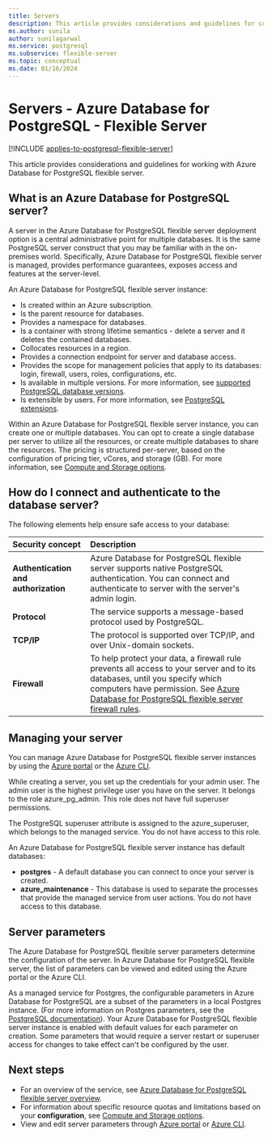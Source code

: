 ```yaml
---
title: Servers
description: This article provides considerations and guidelines for configuring and managing Azure Database for PostgreSQL - Flexible Server.
ms.author: sunila
author: sunilagarwal
ms.service: postgresql
ms.subservice: flexible-server
ms.topic: conceptual
ms.date: 01/16/2024
---
```


# Servers - Azure Database for PostgreSQL - Flexible Server

[!INCLUDE [applies-to-postgresql-flexible-server](../includes/applies-to-postgresql-flexible-server.md)]

This article provides considerations and guidelines for working with Azure Database for PostgreSQL flexible server.

## What is an Azure Database for PostgreSQL server?

A server in the Azure Database for PostgreSQL flexible server deployment option is a central administrative point for multiple databases. It is the same PostgreSQL server construct that you may be familiar with in the on-premises world. Specifically, Azure Database for PostgreSQL flexible server is managed, provides performance guarantees, exposes access and features at the server-level.

An Azure Database for PostgreSQL flexible server instance:

- Is created within an Azure subscription.
- Is the parent resource for databases.
- Provides a namespace for databases.
- Is a container with strong lifetime semantics - delete a server and it deletes the contained databases.
- Collocates resources in a region.
- Provides a connection endpoint for server and database access.
- Provides the scope for management policies that apply to its databases: login, firewall, users, roles, configurations, etc.
- Is available in multiple versions. For more information, see [supported PostgreSQL database versions](concepts-supported-versions.md).
- Is extensible by users. For more information, see [PostgreSQL extensions](concepts-extensions.md).

Within an Azure Database for PostgreSQL flexible server instance, you can create one or multiple databases. You can opt to create a single database per server to utilize all the resources, or create multiple databases to share the resources. The pricing is structured per-server, based on the configuration of pricing tier, vCores, and storage (GB). For more information, see [Compute and Storage options](concepts-compute-storage.md).

## How do I connect and authenticate to the database server?

The following elements help ensure safe access to your database:

| Security concept | Description |
| :-- | :-- |
| **Authentication and authorization** | Azure Database for PostgreSQL flexible server supports native PostgreSQL authentication. You can connect and authenticate to server with the server's admin login. |
| **Protocol** | The service supports a message-based protocol used by PostgreSQL. |
| **TCP/IP** | The protocol is supported over TCP/IP, and over Unix-domain sockets. |
| **Firewall** | To help protect your data, a firewall rule prevents all access to your server and to its databases, until you specify which computers have permission. See [Azure Database for PostgreSQL flexible server firewall rules](how-to-manage-firewall-portal.md). |

## Managing your server

You can manage Azure Database for PostgreSQL flexible server instances by using the [Azure portal](https://portal.azure.com) or the [Azure CLI](/cli/azure/postgres).

While creating a server, you set up the credentials for your admin user. The admin user is the highest privilege user you have on the server. It belongs to the role azure_pg_admin. This role does not have full superuser permissions. 

The PostgreSQL superuser attribute is assigned to the azure_superuser, which belongs to the managed service. You do not have access to this role.

An Azure Database for PostgreSQL flexible server instance has default databases: 

- **postgres** - A default database you can connect to once your server is created.
- **azure_maintenance** - This database is used to separate the processes that provide the managed service from user actions. You do not have access to this database.

## Server parameters

The Azure Database for PostgreSQL flexible server parameters determine the configuration of the server. In Azure Database for PostgreSQL flexible server, the list of parameters can be viewed and edited using the Azure portal or the Azure CLI.

As a managed service for Postgres, the configurable parameters in Azure Database for PostgreSQL are a subset of the parameters in a local Postgres instance. (For more information on Postgres parameters, see the [PostgreSQL documentation](https://www.postgresql.org/docs/current/static/runtime-config.html)). Your Azure Database for PostgreSQL flexible server instance is enabled with default values for each parameter on creation. Some parameters that would require a server restart or superuser access for changes to take effect can't be configured by the user.

## Next steps

- For an overview of the service, see [Azure Database for PostgreSQL flexible server overview](overview.md).
- For information about specific resource quotas and limitations based on your **configuration**, see [Compute and Storage options](concepts-compute-storage.md).
- View and edit server parameters through [Azure portal](how-to-configure-server-parameters-using-portal.md) or [Azure CLI](how-to-configure-server-parameters-using-cli.md).

